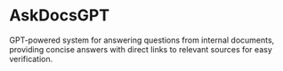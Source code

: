 # AskDocsGPT
GPT-powered system for answering questions from internal documents, providing concise answers with direct links to relevant sources for easy verification.
